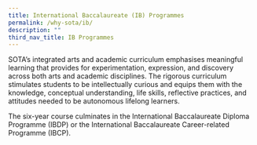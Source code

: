 ```yaml
---
title: International Baccalaureate (IB) Programmes
permalink: /why-sota/ib/
description: ""
third_nav_title: IB Programmes
---
```

SOTA’s integrated arts and academic curriculum emphasises meaningful learning that provides for experimentation, expression, and discovery across both arts and academic disciplines. The rigorous curriculum stimulates students to be intellectually curious and equips them with the knowledge, conceptual understanding, life skills, reflective practices, and attitudes needed to be autonomous lifelong learners.  
  
The six-year course culminates in the International Baccalaureate Diploma Programme (IBDP) or the International Baccalaureate Career-related Programme (IBCP).

